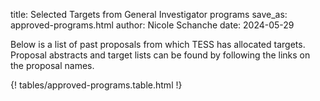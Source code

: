 title: Selected Targets from General Investigator programs
save_as: approved-programs.html
author: Nicole Schanche
date: 2024-05-29


Below is a list of past proposals from which TESS has allocated targets. Proposal abstracts and target lists can be found by following the links on the proposal names. 

{! tables/approved-programs.table.html !}